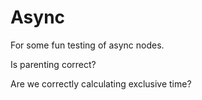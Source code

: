 # Async

For some fun testing of async nodes.

Is parenting correct?

Are we correctly calculating exclusive time?
